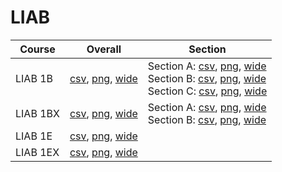 # LIAB

| Course | Overall | Section |
| ------ | ------- | ------- |
| LIAB 1B | [csv](https://github.com/UCSD-Historical-Enrollment-Data/2024Winter/blob/main/overall/LIAB%201B.csv), [png](https://raw.githubusercontent.com/UCSD-Historical-Enrollment-Data/2024Winter/main/plot_overall/LIAB%201B.png), [wide](https://raw.githubusercontent.com/UCSD-Historical-Enrollment-Data/2024Winter/main/plot_overall_wide/LIAB%201B.png) | Section A: [csv](https://github.com/UCSD-Historical-Enrollment-Data/2024Winter/blob/main/section/LIAB%201B_A.csv), [png](https://raw.githubusercontent.com/UCSD-Historical-Enrollment-Data/2024Winter/main/plot_section/LIAB%201B_A.png), [wide](https://raw.githubusercontent.com/UCSD-Historical-Enrollment-Data/2024Winter/main/plot_section_wide/LIAB%201B_A.png)<br>Section B: [csv](https://github.com/UCSD-Historical-Enrollment-Data/2024Winter/blob/main/section/LIAB%201B_B.csv), [png](https://raw.githubusercontent.com/UCSD-Historical-Enrollment-Data/2024Winter/main/plot_section/LIAB%201B_B.png), [wide](https://raw.githubusercontent.com/UCSD-Historical-Enrollment-Data/2024Winter/main/plot_section_wide/LIAB%201B_B.png)<br>Section C: [csv](https://github.com/UCSD-Historical-Enrollment-Data/2024Winter/blob/main/section/LIAB%201B_C.csv), [png](https://raw.githubusercontent.com/UCSD-Historical-Enrollment-Data/2024Winter/main/plot_section/LIAB%201B_C.png), [wide](https://raw.githubusercontent.com/UCSD-Historical-Enrollment-Data/2024Winter/main/plot_section_wide/LIAB%201B_C.png) |
| LIAB 1BX | [csv](https://github.com/UCSD-Historical-Enrollment-Data/2024Winter/blob/main/overall/LIAB%201BX.csv), [png](https://raw.githubusercontent.com/UCSD-Historical-Enrollment-Data/2024Winter/main/plot_overall/LIAB%201BX.png), [wide](https://raw.githubusercontent.com/UCSD-Historical-Enrollment-Data/2024Winter/main/plot_overall_wide/LIAB%201BX.png) | Section A: [csv](https://github.com/UCSD-Historical-Enrollment-Data/2024Winter/blob/main/section/LIAB%201BX_A.csv), [png](https://raw.githubusercontent.com/UCSD-Historical-Enrollment-Data/2024Winter/main/plot_section/LIAB%201BX_A.png), [wide](https://raw.githubusercontent.com/UCSD-Historical-Enrollment-Data/2024Winter/main/plot_section_wide/LIAB%201BX_A.png)<br>Section B: [csv](https://github.com/UCSD-Historical-Enrollment-Data/2024Winter/blob/main/section/LIAB%201BX_B.csv), [png](https://raw.githubusercontent.com/UCSD-Historical-Enrollment-Data/2024Winter/main/plot_section/LIAB%201BX_B.png), [wide](https://raw.githubusercontent.com/UCSD-Historical-Enrollment-Data/2024Winter/main/plot_section_wide/LIAB%201BX_B.png) |
| LIAB 1E | [csv](https://github.com/UCSD-Historical-Enrollment-Data/2024Winter/blob/main/overall/LIAB%201E.csv), [png](https://raw.githubusercontent.com/UCSD-Historical-Enrollment-Data/2024Winter/main/plot_overall/LIAB%201E.png), [wide](https://raw.githubusercontent.com/UCSD-Historical-Enrollment-Data/2024Winter/main/plot_overall_wide/LIAB%201E.png) |  |
| LIAB 1EX | [csv](https://github.com/UCSD-Historical-Enrollment-Data/2024Winter/blob/main/overall/LIAB%201EX.csv), [png](https://raw.githubusercontent.com/UCSD-Historical-Enrollment-Data/2024Winter/main/plot_overall/LIAB%201EX.png), [wide](https://raw.githubusercontent.com/UCSD-Historical-Enrollment-Data/2024Winter/main/plot_overall_wide/LIAB%201EX.png) |  |
